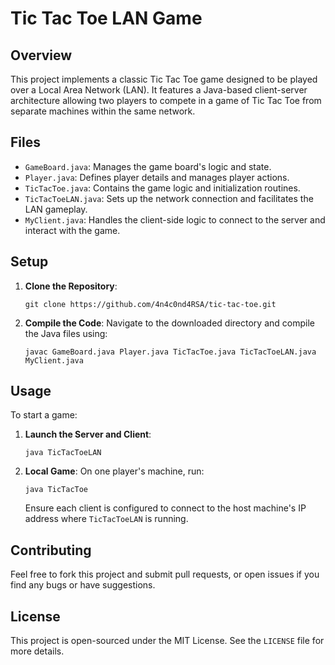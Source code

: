 # Tic Tac Toe LAN Game

## Overview
This project implements a classic Tic Tac Toe game designed to be played over a Local Area Network (LAN). It features a Java-based client-server architecture allowing two players to compete in a game of Tic Tac Toe from separate machines within the same network.

## Files
- `GameBoard.java`: Manages the game board's logic and state.
- `Player.java`: Defines player details and manages player actions.
- `TicTacToe.java`: Contains the game logic and initialization routines.
- `TicTacToeLAN.java`: Sets up the network connection and facilitates the LAN gameplay.
- `MyClient.java`: Handles the client-side logic to connect to the server and interact with the game.

## Setup
1. **Clone the Repository**:
   ```
   git clone https://github.com/4n4c0nd4RSA/tic-tac-toe.git
   ```
2. **Compile the Code**:
   Navigate to the downloaded directory and compile the Java files using:
   ```
   javac GameBoard.java Player.java TicTacToe.java TicTacToeLAN.java MyClient.java
   ```

## Usage
To start a game:
1. **Launch the Server and Client**:
   ```
   java TicTacToeLAN
   ```
2. **Local Game**:
   On one player's machine, run:
   ```
   java TicTacToe
   ```
   Ensure each client is configured to connect to the host machine's IP address where `TicTacToeLAN` is running.

## Contributing
Feel free to fork this project and submit pull requests, or open issues if you find any bugs or have suggestions.

## License
This project is open-sourced under the MIT License. See the `LICENSE` file for more details.
